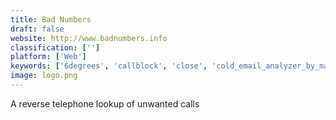 ```yaml
---
title: Bad Numbers
draft: false 
website: http://www.badnumbers.info
classification: ['']
platform: ['Web']
keywords: ['6degrees', 'callblock', 'close', 'cold_email_analyzer_by_mailshake', 'cold_email_hacks', 'hiya', 'maskmynumber', 'mustbin', 'nextcaller', 'phone_validation_add-on', 'the_future_of_real_estate', 'truecaller', 'stonewall_call_blocker']
image: logo.png
---
```

A reverse telephone lookup of unwanted calls
